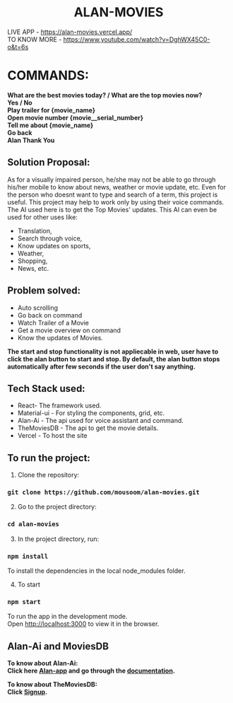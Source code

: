 <h1 align="center">ALAN-MOVIES</h1>

LIVE APP - https://alan-movies.vercel.app/ <br/>
TO KNOW MORE - https://www.youtube.com/watch?v=DghWX45C0-o&t=6s

# COMMANDS:
**What are the best movies today? / What are the top movies now?**<br/>
**Yes / No**<br/>
**Play trailer for {movie_name}**<br/>
**Open movie number {movie__serial_number}**<br/>
**Tell me about {movie_name}**<br/>
**Go back**<br/>
**Alan Thank You**<br/>



## Solution Proposal:
As for a visually impaired person, he/she may not be able to go through his/her mobile to know about news, weather or movie update, etc. Even for the person who doesnt want to type and search of a term, this project is useful. This project may help to work only by using their voice commands. The AI used here is to get the Top Movies' updates. This AI can even be used for other uses like:
* Translation, 
* Search through voice, 
* Know updates on sports, 
* Weather,
* Shopping,
* News, etc.

## Problem solved:
* Auto scrolling
* Go back on command
* Watch Trailer of a Movie
* Get a movie overview on command
* Know the updates of Movies.

**The start and stop functionality is not appliecable in web, user have to click the alan button to start and stop. By default, the alan button stops automatically after few seconds if the user don't say anything.**

## Tech Stack used:
* React- The framework used.
* Material-ui - For styling the components, grid, etc.
* Alan-Ai - The api used for voice assistant and command.
* TheMoviesDB - The api to get the movie details.
* Vercel - To host the site

## To run the project:

1. Clone the repository:

### `git clone https://github.com/mousoom/alan-movies.git`

2. Go to the project directory:

### `cd alan-movies`

3. In the project directory, run:

### `npm install` 
To install the dependencies in the local node_modules folder.

4. To start

### `npm start`
To run the app in the development mode.<br />
Open [http://localhost:3000](http://localhost:3000) to view it in the browser.


## Alan-Ai and MoviesDB

**To know about Alan-Ai:<br/>
Click here [Alan-app](https://alan.app/) and go through the [documentation](https://alan.app/docs/usage/getting-started).**

**To know about TheMoviesDB:<br/>
Click [Signup](https://www.themoviedb.org/signup).**



